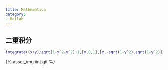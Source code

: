 ```yaml
---
title: Mathematica
category:
- Matlab
---
```


## 二重积分

```matlab
integrate((x+y)/sqrt(1-x^2-y^2)+1,[y,0,1],[x,-sqrt(1-y^2),sqrt(1-y^2)])
```

{% asset_img iint.gif %}
